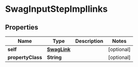 
# SwagInputStepImpllinks

## Properties
Name | Type | Description | Notes
------------ | ------------- | ------------- | -------------
**self** | [**SwagLink**](SwagLink.md) |  |  [optional]
**propertyClass** | **String** |  |  [optional]




